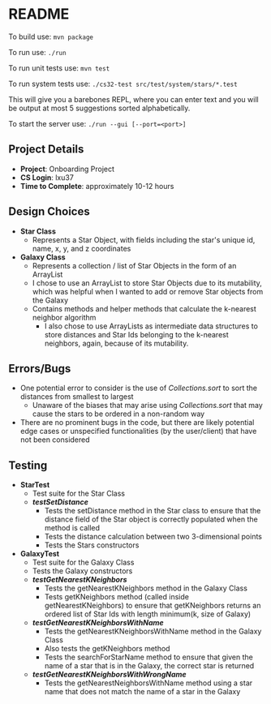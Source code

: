 # README
To build use:
`mvn package`

To run use:
`./run`

To run unit tests use:
`mvn test`

To run system tests use:
`./cs32-test src/test/system/stars/*.test`

This will give you a barebones REPL, where you can enter text and you will be output at most 5 suggestions sorted alphabetically.

To start the server use:
`./run --gui [--port=<port>]`

## Project Details
* **Project**: Onboarding Project
* **CS Login**: lxu37
* **Time to Complete**: approximately 10-12 hours

## Design Choices
* **Star Class**
  * Represents a Star Object, with fields including the star's unique id, name, x, y, and z coordinates
* **Galaxy Class**
  * Represents a collection / list of Star Objects in the form of an ArrayList
  * I chose to use an ArrayList to store Star Objects due to its mutability, which was helpful when I wanted to add or remove Star objects from the Galaxy
  * Contains methods and helper methods that calculate the k-nearest neighbor algorithm 
    * I also chose to use ArrayLists as intermediate data structures to store distances and Star Ids belonging to the k-nearest neighbors, again, because of its mutability.


## Errors/Bugs
* One potential error to consider is the use of *Collections.sort* to sort the distances from smallest to largest
  * Unaware of the biases that may arise using *Collections.sort* that may cause the stars to be ordered in a non-random way
* There are no prominent bugs in the code, but there are likely potential edge cases or unspecified functionalities (by the user/client) that have not been considered

## Testing
* **StarTest**
    * Test suite for the Star Class
    * _**testSetDistance**_
      * Tests the setDistance method in the Star class to ensure that the distance field of the Star object is correctly populated when the method is called
      * Tests the distance calculation between two 3-dimensional points
      * Tests the Stars constructors
* **GalaxyTest**
    * Test suite for the Galaxy Class
    * Tests the Galaxy constructors 
    * _**testGetNearestKNeighbors**_
      * Tests the getNearestKNeighbors method in the Galaxy Class
      * Tests getKNeighbors method (called inside getNearestKNeighbors) to ensure that getKNeighbors returns an ordered list of Star Ids with length minimum(k, size of Galaxy)
    * _**testGetNearestKNeighborsWithName**_
      * Tests the getNearestKNeighborsWithName method in the Galaxy Class
      * Also tests the getKNeighbors method
      * Tests the searchForStarName method to ensure that given the name of a star that is in the Galaxy, the correct star is returned
    * _**testGetNearestKNeighborsWithWrongName**_
      * Tests the getNearestNeighborsWithName method using a star name that does not match the name of a star in the Galaxy
      


